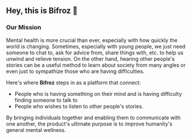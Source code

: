 ## Hey, this is **Bifroz** 👋

### Our Mission

Mental health is more crucial than ever, especially with how quickly the world is changing. Sometimes, especially with young people, we just need someone to chat to, ask for advice from, share things with, etc. to help us unwind and relieve tension. On the other hand, hearing other people's stories can be a useful method to learn about society from many angles or even just to sympathize those who are having difficulties.

Here's where **Bifroz** steps in as a platform that connect:
- People who is having something on their mind and is having difficulty finding someone to talk to
- People who wishes to listen to other people's stories.


By bringing individuals together and enabling them to communicate with one another, the product's ultimate purpose is to improve humanity's general mental wellness.
<!--

**Here are some ideas to get you started:**

🙋‍♀️ A short introduction - what is your organization all about?
🌈 Contribution guidelines - how can the community get involved?
👩‍💻 Useful resources - where can the community find your docs? Is there anything else the community should know?
🍿 Fun facts - what does your team eat for breakfast?
🧙 Remember, you can do mighty things with the power of [Markdown](https://docs.github.com/github/writing-on-github/getting-started-with-writing-and-formatting-on-github/basic-writing-and-formatting-syntax)
-->
